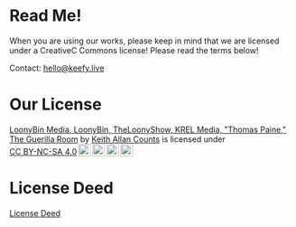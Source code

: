 
# Read Me!

When you are using our works, please keep in mind that we are licensed under a CreativeC Commons license! Please read the terms below!


Contact: hello@keefy.live
# Our License

<p xmlns:cc="http://creativecommons.org/ns#" xmlns:dct="http://purl.org/dc/terms/"><a property="dct:title" rel="cc:attributionURL" href="https://dr.keefy.live/ref/LoonyBinLicense">LoonyBin Media, LoonyBin, TheLoonyShow, KREL Media, "Thomas Paine," The Guerilla Room</a> by <a rel="cc:attributionURL dct:creator" property="cc:attributionName" href="https://linktr.ee/drkeefy">Keith Allan Counts</a> is licensed under <a href="https://creativecommons.org/licenses/by-nc-sa/4.0/?ref=chooser-v1" target="_blank" rel="license noopener noreferrer" style="display:inline-block;">CC BY-NC-SA 4.0<img style="height:22px!important;margin-left:3px;vertical-align:text-bottom;" src="https://mirrors.creativecommons.org/presskit/icons/cc.svg?ref=chooser-v1" alt=""><img style="height:22px!important;margin-left:3px;vertical-align:text-bottom;" src="https://mirrors.creativecommons.org/presskit/icons/by.svg?ref=chooser-v1" alt=""><img style="height:22px!important;margin-left:3px;vertical-align:text-bottom;" src="https://mirrors.creativecommons.org/presskit/icons/nc.svg?ref=chooser-v1" alt=""><img style="height:22px!important;margin-left:3px;vertical-align:text-bottom;" src="https://mirrors.creativecommons.org/presskit/icons/sa.svg?ref=chooser-v1" alt=""></a></p>




# License Deed 
[License Deed](https://creativecommons.org/licenses/by-nc-sa/4.0/)
